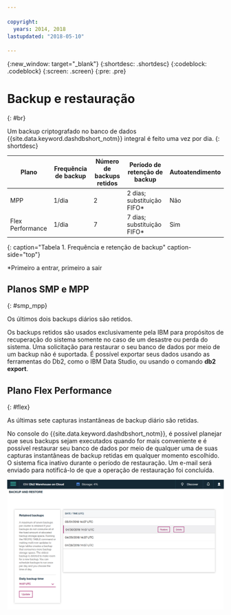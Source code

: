 ```yaml
---

copyright:
  years: 2014, 2018
lastupdated: "2018-05-10"

---
```


<!-- Attribute definitions --> 
{:new_window: target="_blank"}
{:shortdesc: .shortdesc}
{:codeblock: .codeblock}
{:screen: .screen}
{:pre: .pre}

# Backup e restauração
{: #br}

Um backup criptografado no banco de dados {{site.data.keyword.dashdbshort_notm}} integral é feito uma vez por
dia.
{: shortdesc}

| Plano              | Frequência de backup | Número de backups retidos | Período de retenção de backup   | Autoatendimento |
|-------------------|------------------|----------------------------|---------------------------|--------------|
| MPP               | 1/dia          | 2                          | 2 dias; substituição FIFO*   | Não           |
| Flex Performance  | 1/dia          | 7                          | 7 dias; substituição FIFO*   | Sim          |
{: caption="Tabela 1. Frequência e retenção de backup" caption-side="top"}

*Primeiro a entrar, primeiro a sair

## Planos SMP e MPP
{: #smp_mpp}

Os últimos dois backups diários são retidos.

Os backups retidos são usados exclusivamente pela IBM para propósitos de recuperação do sistema somente no caso de um desastre ou perda do sistema. Uma solicitação para restaurar o seu banco de dados por meio de um backup não é suportada. É possível exportar seus dados usando as ferramentas do Db2, como o IBM Data Studio, ou usando o comando **db2
export**. 

## Plano Flex Performance
{: #flex}

As últimas sete capturas instantâneas de backup diário são retidas.

No console do {{site.data.keyword.dashdbshort_notm}}, é possível planejar que seus backups sejam executados quando for mais conveniente e é possível restaurar seu banco de dados por meio de qualquer uma de suas capturas instantâneas de backup retidas em qualquer momento escolhido. O sistema
fica inativo durante o período de restauração. Um e-mail será enviado para notificá-lo de que a operação de restauração foi
concluída.

![Visualização da página de backup e restauração do console da web](images/br.png)

